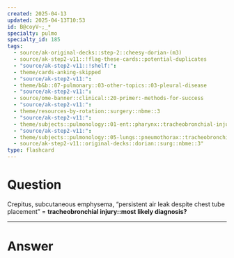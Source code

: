 ```yaml
---
created: 2025-04-13
updated: 2025-04-13T10:53
id: B@coyV~;_*
specialty: pulmo
specialty_id: 185
tags:
  - source/ak-original-decks::step-2::cheesy-dorian-(m3)
  - source/ak-step2-v11::!flag-these-cards::potential-duplicates
  - "source/ak-step2-v11::!shelf:": 
  - theme/cards-anking-skipped
  - "source/ak-step2-v11:": 
  - theme/b&b::07-pulmonary::03-other-topics::03-pleural-disease
  - "source/ak-step2-v11:": 
  - source/ome-banner::clinical::20-primer:-methods-for-success
  - "source/ak-step2-v11:": 
  - theme/resources-by-rotation::surgery::nbme::3
  - "source/ak-step2-v11:": 
  - theme/subjects::pulmonology::01-ent::pharynx::tracheobronchial-injury
  - "source/ak-step2-v11:": 
  - theme/subjects::pulmonology::05-lungs::pneumothorax::tracheobronchial-rupture
  - source/ak-step2-v11::original-decks::dorian::surg::nbme::3"
type: flashcard
---
```


# Question
Crepitus, subcutaneous emphysema, “persistent air leak despite chest tube placement” = **tracheobronchial injury::most likely diagnosis?**

---

# Answer
